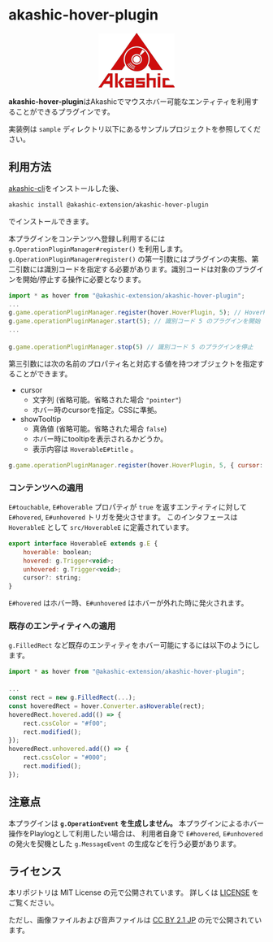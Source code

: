 # akashic-hover-plugin

<p align="center">
<img src="https://github.com/akashic-games/akashic-hover-plugin/blob/master/img/akashic.png"/>
</p>

**akashic-hover-plugin**はAkashicでマウスホバー可能なエンティティを利用することができるプラグインです。

実装例は `sample` ディレクトリ以下にあるサンプルプロジェクトを参照してください。

## 利用方法

[akashic-cli](https://github.com/akashic-games/akashic-cli)をインストールした後、

```sh
akashic install @akashic-extension/akashic-hover-plugin
```

でインストールできます。

本プラグインをコンテンツへ登録し利用するには `g.OperationPluginManager#register()` を利用します。
`g.OperationPluginManager#register()` の第一引数にはプラグインの実態、第二引数には識別コードを指定する必要があります。識別コードは対象のプラグインを開始/停止する操作に必要となります。

```javascript
import * as hover from "@akashic-extension/akashic-hover-plugin";
...
g.game.operationPluginManager.register(hover.HoverPlugin, 5); // HoverPlugin を 識別コード 5 で 登録
g.game.operationPluginManager.start(5); // 識別コード 5 のプラグインを開始
...

g.game.operationPluginManager.stop(5) // 識別コード 5 のプラグインを停止
```

第三引数には次の名前のプロパティ名と対応する値を持つオブジェクトを指定することができます。

* cursor
  * 文字列 (省略可能。省略された場合 `"pointer"`)
  * ホバー時のcursorを指定。CSSに準拠。
* showTooltip
  * 真偽値 (省略可能。省略された場合 `false`)
  * ホバー時にtooltipを表示されるかどうか。
  * 表示内容は `HoverableE#title` 。

```javascript
g.game.operationPluginManager.register(hover.HoverPlugin, 5, { cursor: "help", showTooltip: true });
```

### コンテンツへの適用

`E#touchable`, `E#hoverable` プロパティが `true` を返すエンティティに対して `E#hovered`, `E#unhovered` トリガを発火させます。
このインタフェースは `HoverableE` として `src/HoverableE` に定義されています。

```javascript
export interface HoverableE extends g.E {
    hoverable: boolean;
    hovered: g.Trigger<void>;
    unhovered: g.Trigger<void>;
    cursor?: string;
}
```

`E#hovered` はホバー時、`E#unhovered` はホバーが外れた時に発火されます。

### 既存のエンティティへの適用

`g.FilledRect` など既存のエンティティをホバー可能にするには以下のようにします。

```javascript
import * as hover from "@akashic-extension/akashic-hover-plugin";

...
const rect = new g.FilledRect(...);
const hoveredRect = hover.Converter.asHoverable(rect);
hoveredRect.hovered.add(() => {
    rect.cssColor = "#f00";
    rect.modified();
});
hoveredRect.unhovered.add(() => {
    rect.cssColor = "#000";
    rect.modified();
});
```

## 注意点
本プラグインは **`g.OperationEvent` を生成しません。**
本プラグインによるホバー操作をPlaylogとして利用したい場合は、
利用者自身で `E#hovered`, `E#unhovered` の発火を契機とした `g.MessageEvent` の生成などを行う必要があります。

## ライセンス
本リポジトリは MIT License の元で公開されています。
詳しくは [LICENSE](https://github.com/akashic-games/akashic-hover-plugin/blob/master/LICENSE) をご覧ください。

ただし、画像ファイルおよび音声ファイルは
[CC BY 2.1 JP](https://creativecommons.org/licenses/by/2.1/jp/) の元で公開されています。
